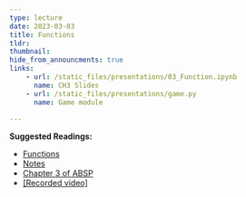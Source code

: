 ```yaml
---
type: lecture
date: 2023-03-03
title: Functions
tldr: 
thumbnail: 
hide_from_announcments: true
links: 
    - url: /static_files/presentations/03_Function.ipynb
      name: CH3 Slides 
    - url: /static_files/presentations/game.py
      name: Game module
      
---
```

**Suggested Readings:**
- [Functions](https://github.com/phonchi/nsysu-math106A/blob/master/static_files/presentations/03_Function.ipynb)
- [Notes](https://hackmd.io/@phonchi/programming-ch3)
- [Chapter 3 of ABSP](https://automatetheboringstuff.com/2e/chapter3/)
- [[Recorded video]](https://youtube.com/playlist?list=PLHNZtBNWQ-85NRQpqCUb-i6aCKsd0dmRl)

